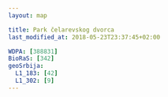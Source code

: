 ```yaml
---
layout: map

title: Park čelarevskog dvorca
last_modified_at: 2018-05-23T23:37:45+02:00

WDPA: [388831]
BioRaS: [342]
geoSrbija:
  L1_183: [42]
  L1_302: [9]
---
```

